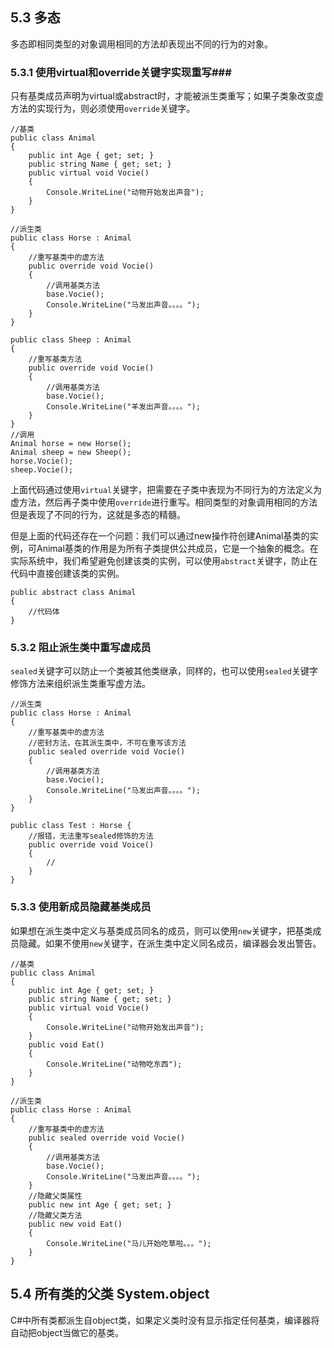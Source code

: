 
## 5.3 多态 ##
多态即相同类型的对象调用相同的方法却表现出不同的行为的对象。
### 5.3.1 使用virtual和override关键字实现重写###
只有基类成员声明为virtual或abstract时，才能被派生类重写；如果子类象改变虚方法的实现行为，则必须使用`override`关键字。


    //基类
    public class Animal
    {
        public int Age { get; set; }
        public string Name { get; set; }
        public virtual void Vocie()
        {
            Console.WriteLine("动物开始发出声音");
        }
    }

    //派生类
    public class Horse : Animal
    {
        //重写基类中的虚方法
        public override void Vocie()
        {
            //调用基类方法
            base.Vocie();
            Console.WriteLine("马发出声音。。。。");
        }
    }

    public class Sheep : Animal
    {
        //重写基类方法
        public override void Vocie()
        {
            //调用基类方法
            base.Vocie();
            Console.WriteLine("羊发出声音。。。。");
        }
    }
	//调用
    Animal horse = new Horse();
    Animal sheep = new Sheep();
    horse.Vocie();
    sheep.Vocie();

上面代码通过使用`virtual`关键字，把需要在子类中表现为不同行为的方法定义为虚方法，然后再子类中使用`override`进行重写。相同类型的对象调用相同的方法但是表现了不同的行为，这就是多态的精髓。

但是上面的代码还存在一个问题：我们可以通过new操作符创建Animal基类的实例，可Animal基类的作用是为所有子类提供公共成员，它是一个抽象的概念。在实际系统中，我们希望避免创建该类的实例，可以使用`abstract`关键字，防止在代码中直接创建该类的实例。

    public abstract class Animal
    {
		//代码体
    }

### 5.3.2 阻止派生类中重写虚成员 ###
`sealed`关键字可以防止一个类被其他类继承，同样的，也可以使用`sealed`关键字修饰方法来组织派生类重写虚方法。
   
	//派生类
    public class Horse : Animal
    {
        //重写基类中的虚方法
		//密封方法，在其派生类中，不可在重写该方法
        public sealed override void Vocie()
        {
            //调用基类方法
            base.Vocie();
            Console.WriteLine("马发出声音。。。。");
        }
    }

    public class Test : Horse {
		//报错，无法重写sealed修饰的方法
        public override void Voice()
        {
            //
        }
    }

### 5.3.3 使用新成员隐藏基类成员 ###
如果想在派生类中定义与基类成员同名的成员，则可以使用`new`关键字，把基类成员隐藏。如果不使用`new`关键字，在派生类中定义同名成员，编译器会发出警告。


    //基类
    public class Animal
    {
        public int Age { get; set; }
        public string Name { get; set; }
        public virtual void Vocie()
        {
            Console.WriteLine("动物开始发出声音");
        }
        public void Eat()
        {
            Console.WriteLine("动物吃东西");
        }
    }

    //派生类
    public class Horse : Animal
    {                                   
        //重写基类中的虚方法
        public sealed override void Vocie()
        {
            //调用基类方法
            base.Vocie();
            Console.WriteLine("马发出声音。。。。");
        }
		//隐藏父类属性
        public new int Age { get; set; }
		//隐藏父类方法
        public new void Eat()
        {
            Console.WriteLine("马儿开始吃草啦。。。");
        }
    }

   ## 5.4 所有类的父类 System.object ##

C#中所有类都派生自object类，如果定义类时没有显示指定任何基类，编译器将自动把object当做它的基类。